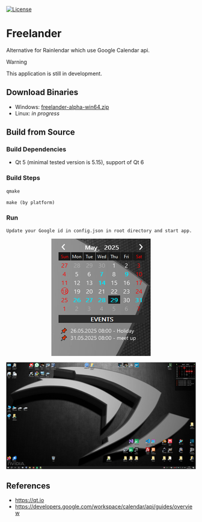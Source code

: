 <!-- PROJECT SHIELDS -->

[![License][license-shield]][license-url]

[license-shield]: https://img.shields.io/github/license/UserName/Repo
[license-url]: https://github.com/pavelkral/Freelander/blob/main/LICENSE.txt

# Freelander 

Alternative for Rainlendar which use Google Calendar api.

> [!WARNING]
> This application is still in development. 


## Download Binaries

- Windows: [freelander-alpha-win64.zip](https://github.com/pavelkral/Freelander/releases/tag/Alpha)
- Linux: *in progress*

## Build from Source

### Build Dependencies

- Qt 5 (minimal tested version is 5.15), support of Qt 6

### Build Steps
```
qmake
```
```
make (by platform)
```

### Run
```
Update your Google id in config.json in root directory and start app.
```


<p align=center>
  <img src="https://github.com/pavelkral/Freelander/raw/main/media/freelander-alpha.png">
</p>


![Image](https://github.com/pavelkral/Freelander/raw/main/media/freelander2.png)


## References

- https://qt.io
- https://developers.google.com/workspace/calendar/api/guides/overview
